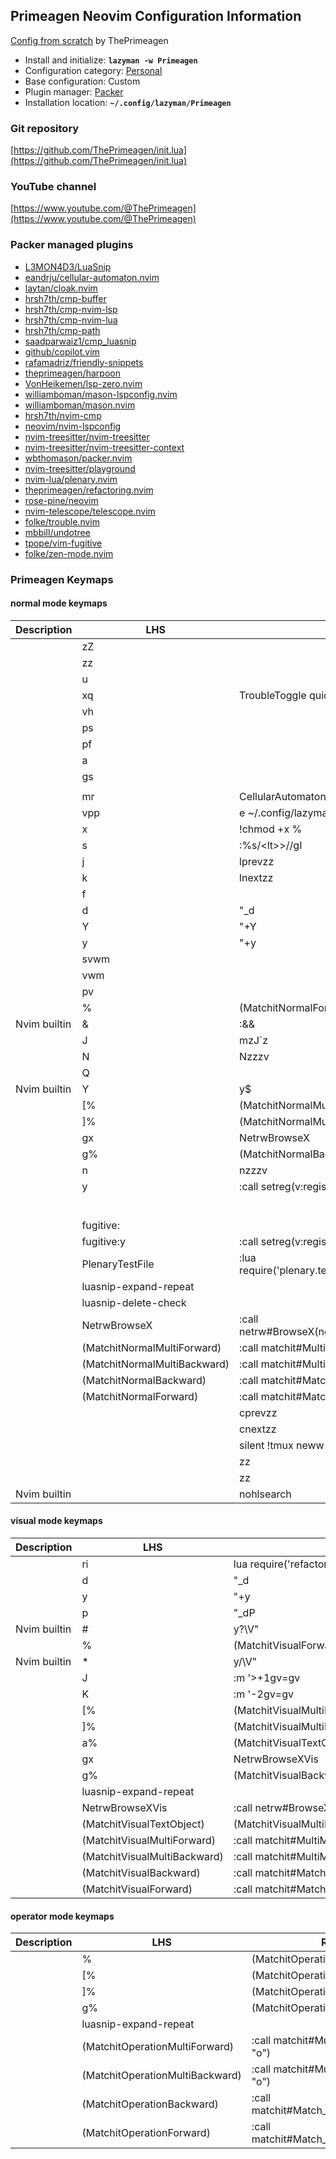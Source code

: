 ## Primeagen Neovim Configuration Information

[Config from scratch](https://youtu.be/w7i4amO_zaE) by ThePrimeagen

- Install and initialize: **`lazyman -w Primeagen`**
- Configuration category: [Personal](https://lazyman.dev/configurations/#personal-configurations)
- Base configuration:     Custom
- Plugin manager:         [Packer](https://github.com/wbthomason/packer.nvim)
- Installation location:  **`~/.config/lazyman/Primeagen`**

### Git repository

[https://github.com/ThePrimeagen/init.lua](https://github.com/ThePrimeagen/init.lua)

### YouTube channel

[https://www.youtube.com/@ThePrimeagen](https://www.youtube.com/@ThePrimeagen)

### Packer managed plugins

- [L3MON4D3/LuaSnip](https://github.com/L3MON4D3/LuaSnip)
- [eandrju/cellular-automaton.nvim](https://github.com/eandrju/cellular-automaton.nvim)
- [laytan/cloak.nvim](https://github.com/laytan/cloak.nvim)
- [hrsh7th/cmp-buffer](https://github.com/hrsh7th/cmp-buffer)
- [hrsh7th/cmp-nvim-lsp](https://github.com/hrsh7th/cmp-nvim-lsp)
- [hrsh7th/cmp-nvim-lua](https://github.com/hrsh7th/cmp-nvim-lua)
- [hrsh7th/cmp-path](https://github.com/hrsh7th/cmp-path)
- [saadparwaiz1/cmp_luasnip](https://github.com/saadparwaiz1/cmp_luasnip)
- [github/copilot.vim](https://github.com/github/copilot.vim)
- [rafamadriz/friendly-snippets](https://github.com/rafamadriz/friendly-snippets)
- [theprimeagen/harpoon](https://github.com/theprimeagen/harpoon)
- [VonHeikemen/lsp-zero.nvim](https://github.com/VonHeikemen/lsp-zero.nvim)
- [williamboman/mason-lspconfig.nvim](https://github.com/williamboman/mason-lspconfig.nvim)
- [williamboman/mason.nvim](https://github.com/williamboman/mason.nvim)
- [hrsh7th/nvim-cmp](https://github.com/hrsh7th/nvim-cmp)
- [neovim/nvim-lspconfig](https://github.com/neovim/nvim-lspconfig)
- [nvim-treesitter/nvim-treesitter](https://github.com/nvim-treesitter/nvim-treesitter)
- [nvim-treesitter/nvim-treesitter-context](https://github.com/nvim-treesitter/nvim-treesitter-context)
- [wbthomason/packer.nvim](https://github.com/wbthomason/packer.nvim)
- [nvim-treesitter/playground](https://github.com/nvim-treesitter/playground)
- [nvim-lua/plenary.nvim](https://github.com/nvim-lua/plenary.nvim)
- [theprimeagen/refactoring.nvim](https://github.com/theprimeagen/refactoring.nvim)
- [rose-pine/neovim](https://github.com/rose-pine/neovim)
- [nvim-telescope/telescope.nvim](https://github.com/nvim-telescope/telescope.nvim)
- [folke/trouble.nvim](https://github.com/folke/trouble.nvim)
- [mbbill/undotree](https://github.com/mbbill/undotree)
- [tpope/vim-fugitive](https://github.com/tpope/vim-fugitive)
- [folke/zen-mode.nvim](https://github.com/folke/zen-mode.nvim)

### Primeagen Keymaps

#### normal mode keymaps

| Description | LHS | RHS |
| ----------- | --- | --- |
|  |  zZ |  |
|  |  zz |  |
|  |  u |  |
|  |  xq | <Cmd>TroubleToggle quickfix<CR> |
|  |  vh |  |
|  |  ps |  |
|  |  pf |  |
|  |  a |  |
|  |  gs |  |
|  |    |  |
|  |  mr | <Cmd>CellularAutomaton make_it_rain<CR> |
|  |  vpp | <Cmd>e ~/.config/lazyman/Primeagen/lua/theprimeagen/packer.lua<CR> |
|  |  x | <Cmd>!chmod +x %<CR> |
|  |  s | :%s/\<lt><C-R><C-W>\>/<C-R><C-W>/gI<Left><Left><Left> |
|  |  j | <Cmd>lprev<CR>zz |
|  |  k | <Cmd>lnext<CR>zz |
|  |  f |  |
|  |  d | "_d |
|  |  Y | "+Y |
|  |  y | "+y |
|  |  svwm |  |
|  |  vwm |  |
|  |  pv |  |
|  | % | <Plug>(MatchitNormalForward) |
| Nvim builtin | & | :&&<CR> |
|  | J | mzJ`z |
|  | N | Nzzzv |
|  | Q |  |
| Nvim builtin | Y | y$ |
|  | [% | <Plug>(MatchitNormalMultiBackward) |
|  | ]% | <Plug>(MatchitNormalMultiForward) |
|  | gx | <Plug>NetrwBrowseX |
|  | g% | <Plug>(MatchitNormalBackward) |
|  | n | nzzzv |
|  | y<C-G> | :<C-U>call setreg(v:register, fugitive#Object(@%))<CR> |
|  | <C-P> |  |
|  | <C-S> |  |
|  | <C-N> |  |
|  | <C-T> |  |
|  | <C-H> |  |
|  | <C-E> |  |
|  | <Plug>fugitive: |  |
|  | <Plug>fugitive:y<C-G> | :<C-U>call setreg(v:register, fugitive#Object(@%))<CR> |
|  | <Plug>PlenaryTestFile | :lua require('plenary.test_harness').test_directory(vim.fn.expand("%:p"))<CR> |
|  | <Plug>luasnip-expand-repeat |  |
|  | <Plug>luasnip-delete-check |  |
|  | <Plug>NetrwBrowseX | :call netrw#BrowseX(netrw#GX(),netrw#CheckIfRemote(netrw#GX()))<CR> |
|  | <Plug>(MatchitNormalMultiForward) | :<C-U>call matchit#MultiMatch("W",  "n")<CR> |
|  | <Plug>(MatchitNormalMultiBackward) | :<C-U>call matchit#MultiMatch("bW", "n")<CR> |
|  | <Plug>(MatchitNormalBackward) | :<C-U>call matchit#Match_wrapper('',0,'n')<CR> |
|  | <Plug>(MatchitNormalForward) | :<C-U>call matchit#Match_wrapper('',1,'n')<CR> |
|  | <C-J> | <Cmd>cprev<CR>zz |
|  | <C-K> | <Cmd>cnext<CR>zz |
|  | <C-F> | <Cmd>silent !tmux neww tmux-sessionizer<CR> |
|  | <C-U> | <C-U>zz |
|  | <C-D> | <C-D>zz |
| Nvim builtin | <C-L> | <Cmd>nohlsearch|diffupdate|normal! <C-L><CR> |

#### visual mode keymaps

| Description | LHS | RHS |
| ----------- | --- | --- |
|  |  ri |  <Esc><Cmd>lua require('refactoring').refactor('Inline Variable')<CR> |
|  |  d | "_d |
|  |  y | "+y |
|  |  p | "_dP |
| Nvim builtin | # | y?\V<C-R>"<CR> |
|  | % | <Plug>(MatchitVisualForward) |
| Nvim builtin | * | y/\V<C-R>"<CR> |
|  | J | :m '>+1<CR>gv=gv |
|  | K | :m '<lt>-2<CR>gv=gv |
|  | [% | <Plug>(MatchitVisualMultiBackward) |
|  | ]% | <Plug>(MatchitVisualMultiForward) |
|  | a% | <Plug>(MatchitVisualTextObject) |
|  | gx | <Plug>NetrwBrowseXVis |
|  | g% | <Plug>(MatchitVisualBackward) |
|  | <Plug>luasnip-expand-repeat |  |
|  | <Plug>NetrwBrowseXVis | :<C-U>call netrw#BrowseXVis()<CR> |
|  | <Plug>(MatchitVisualTextObject) | <Plug>(MatchitVisualMultiBackward)o<Plug>(MatchitVisualMultiForward) |
|  | <Plug>(MatchitVisualMultiForward) | :<C-U>call matchit#MultiMatch("W",  "n")<CR>m'gv`` |
|  | <Plug>(MatchitVisualMultiBackward) | :<C-U>call matchit#MultiMatch("bW", "n")<CR>m'gv`` |
|  | <Plug>(MatchitVisualBackward) | :<C-U>call matchit#Match_wrapper('',0,'v')<CR>m'gv`` |
|  | <Plug>(MatchitVisualForward) | :<C-U>call matchit#Match_wrapper('',1,'v')<CR>:if col("''") != col("$") | exe ":normal! m'" | endif<CR>gv`` |

#### operator mode keymaps

| Description | LHS | RHS |
| ----------- | --- | --- |
|  | % | <Plug>(MatchitOperationForward) |
|  | [% | <Plug>(MatchitOperationMultiBackward) |
|  | ]% | <Plug>(MatchitOperationMultiForward) |
|  | g% | <Plug>(MatchitOperationBackward) |
|  | <Plug>luasnip-expand-repeat |  |
|  | <Plug>(MatchitOperationMultiForward) | :<C-U>call matchit#MultiMatch("W",  "o")<CR> |
|  | <Plug>(MatchitOperationMultiBackward) | :<C-U>call matchit#MultiMatch("bW", "o")<CR> |
|  | <Plug>(MatchitOperationBackward) | :<C-U>call matchit#Match_wrapper('',0,'o')<CR> |
|  | <Plug>(MatchitOperationForward) | :<C-U>call matchit#Match_wrapper('',1,'o')<CR> |
